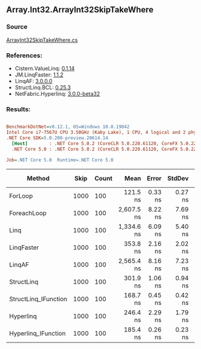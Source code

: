 ﻿## Array.Int32.ArrayInt32SkipTakeWhere

### Source
[ArrayInt32SkipTakeWhere.cs](../LinqBenchmarks/Array/Int32/ArrayInt32SkipTakeWhere.cs)

### References:
- Cistern.ValueLinq: [0.1.14](https://www.nuget.org/packages/Cistern.ValueLinq/0.1.14)
- JM.LinqFaster: [1.1.2](https://www.nuget.org/packages/JM.LinqFaster/1.1.2)
- LinqAF: [3.0.0.0](https://www.nuget.org/packages/LinqAF/3.0.0.0)
- StructLinq.BCL: [0.25.3](https://www.nuget.org/packages/StructLinq.BCL/0.25.3)
- NetFabric.Hyperlinq: [3.0.0-beta32](https://www.nuget.org/packages/NetFabric.Hyperlinq/3.0.0-beta32)

### Results:
``` ini

BenchmarkDotNet=v0.12.1, OS=Windows 10.0.19042
Intel Core i7-7567U CPU 3.50GHz (Kaby Lake), 1 CPU, 4 logical and 2 physical cores
.NET Core SDK=5.0.200-preview.20614.14
  [Host]        : .NET Core 5.0.2 (CoreCLR 5.0.220.61120, CoreFX 5.0.220.61120), X64 RyuJIT
  .NET Core 5.0 : .NET Core 5.0.2 (CoreCLR 5.0.220.61120, CoreFX 5.0.220.61120), X64 RyuJIT

Job=.NET Core 5.0  Runtime=.NET Core 5.0  

```
|               Method | Skip | Count |       Mean |   Error |  StdDev | Ratio | RatioSD |  Gen 0 | Gen 1 | Gen 2 | Allocated |
|--------------------- |----- |------ |-----------:|--------:|--------:|------:|--------:|-------:|------:|------:|----------:|
|              ForLoop | 1000 |   100 |   121.5 ns | 0.33 ns | 0.27 ns |  1.00 |    0.00 |      - |     - |     - |         - |
|          ForeachLoop | 1000 |   100 | 2,607.5 ns | 8.22 ns | 7.69 ns | 21.46 |    0.07 | 0.0153 |     - |     - |      32 B |
|                 Linq | 1000 |   100 | 1,334.6 ns | 6.09 ns | 5.40 ns | 10.98 |    0.05 | 0.0725 |     - |     - |     152 B |
|           LinqFaster | 1000 |   100 |   353.8 ns | 2.16 ns | 2.02 ns |  2.91 |    0.02 | 0.7153 |     - |     - |    1496 B |
|               LinqAF | 1000 |   100 | 2,565.4 ns | 8.16 ns | 7.23 ns | 21.11 |    0.08 |      - |     - |     - |         - |
|           StructLinq | 1000 |   100 |   301.9 ns | 1.06 ns | 0.94 ns |  2.49 |    0.01 | 0.0458 |     - |     - |      96 B |
| StructLinq_IFunction | 1000 |   100 |   168.7 ns | 0.45 ns | 0.42 ns |  1.39 |    0.00 |      - |     - |     - |         - |
|            Hyperlinq | 1000 |   100 |   246.4 ns | 2.29 ns | 1.79 ns |  2.03 |    0.02 |      - |     - |     - |         - |
|  Hyperlinq_IFunction | 1000 |   100 |   185.4 ns | 0.26 ns | 0.23 ns |  1.53 |    0.00 |      - |     - |     - |         - |
